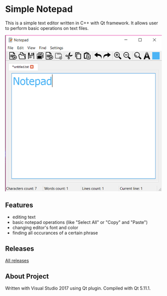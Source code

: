 # Simple Notepad
This is a simple text editor written in C++ with Qt framework. It allows user to perform basic operations on text files. 

![Screenshot1](Notepad.png)
## Features
- editing text 
- basic notepad operations (like "Select All" or "Copy" and "Paste")
- changing editor's font and color
- finding all occurances of a certain phrase

## Releases
[All releases](https://github.com/martalech/Simple-Notepad/releases)

## About Project
Written with Visual Studio 2017 using Qt plugin.
Compiled with Qt 5.11.1.
